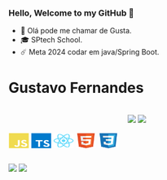 

### Hello, Welcome to my GitHub 🤙

- 👋 Olá pode me chamar de Gusta.
- 🎓 SPtech School.
- ☄️ Meta 2024 codar em java/Spring Boot.

<h1> Gustavo Fernandes</h1>


<br>
<div align="center">
    <img
      height="150em"
      src="https://github-readme-stats.vercel.app/api?username=GustavoFernandesSP&show_icons=true&theme=darck"
    />
  <img
     height="150em"
      src="https://github-readme-stats.vercel.app/api/top-langs/?username=GustavoFernandesSP&layout=compact&&theme=darck"
    />
</div>
<div style="display: inline_block"><br>
  <img align="center" alt="Rafa-Js" height="30" width="40" src="https://raw.githubusercontent.com/devicons/devicon/master/icons/javascript/javascript-plain.svg">
  <img align="center" alt="Rafa-Ts" height="30" width="40" src="https://raw.githubusercontent.com/devicons/devicon/master/icons/typescript/typescript-plain.svg">
  <img align="center" alt="Rafa-React" height="30" width="40" src="https://raw.githubusercontent.com/devicons/devicon/master/icons/react/react-original.svg">
  <img align="center" alt="Rafa-HTML" height="30" width="40" src="https://raw.githubusercontent.com/devicons/devicon/master/icons/html5/html5-original.svg">
  <img align="center" alt="Rafa-CSS" height="30" width="40" src="https://raw.githubusercontent.com/devicons/devicon/master/icons/css3/css3-original.svg">
</div>
  
 ##
<div>
  <a href = "mailto:gu200412g@gmail.com"><img src="https://img.shields.io/badge/-Gmail-%23333?style=for-the-badge&logo=gmail&logoColor=white" target="_blank"></a>
  <a href="https://www.linkedin.com/in/gustavo-fernandes-628450231/" target="_blank"><img src="https://img.shields.io/badge/-LinkedIn-%230077B5?style=for-the-badge&logo=linkedin&logoColor=white" target="_blank"></a> 
  <div/>
